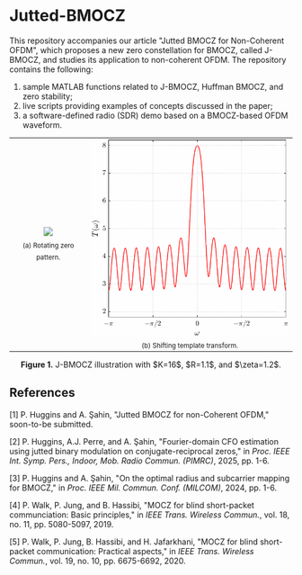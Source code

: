 # Jutted-BMOCZ

This repository accompanies our article "Jutted BMOCZ for Non-Coherent OFDM", which proposes a new zero constellation for BMOCZ, called J-BMOCZ, and studies its application to non-coherent OFDM. The repository contains the following:
  1) sample MATLAB functions related to J-BMOCZ, Huffman BMOCZ, and zero stability;
  2) live scripts providing examples of concepts discussed in the paper;
  3) a software-defined radio (SDR) demo based on a BMOCZ-based OFDM waveform.

<div align="center">

  <table>
    <tr>
      <td align="center">
        <img src="images/zeroRotation.gif" width="400"/><br/>
        <sub>(a) Rotating zero pattern.</sub>
      </td>
      <td align="center">
        <img src="images/templateShift.gif" width="400"/><br/>
        <sub>(b) Shifting template transform.</sub>
      </td>
    </tr>
  </table>
  
  <p align="center">
    <b>Figure 1.</b> J-BMOCZ illustration with $K=16$, $R=1.1$, and $\zeta=1.2$.
  </p>

</div>

## References
[1] P. Huggins and A. Şahin, "Jutted BMOCZ for non-Coherent OFDM," soon-to-be submitted.

[2] P. Huggins, A.J. Perre, and A. Şahin, "Fourier-domain CFO estimation using jutted binary modulation on conjugate-reciprocal zeros," in *Proc. IEEE Int. Symp. Pers., Indoor, Mob. Radio Commun. (PIMRC)*, 2025, pp. 1-6.

[3] P. Huggins and A. Şahin, "On the optimal radius and subcarrier mapping for BMOCZ," in *Proc. IEEE Mil. Commun. Conf. (MILCOM)*, 2024, pp. 1-6.

[4] P. Walk, P. Jung, and B. Hassibi, "MOCZ for blind short-packet communciation: Basic principles," in *IEEE Trans. Wireless Commun.*, vol. 18, no. 11, pp. 5080-5097, 2019.

[5] P. Walk, P. Jung, B. Hassibi, and H. Jafarkhani, "MOCZ for blind short-packet communication: Practical aspects," in *IEEE Trans. Wireless Commun.*, vol. 19, no. 10, pp. 6675-6692, 2020.
